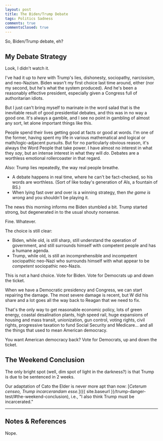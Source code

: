 ```yaml
---
layout: post
title: The Biden/Trump Debate
tags: Politics Sadness
comments: true
commentsClosed: true
---
```


So, Biden/Trump debate, eh?  


## My Debate Strategy  

Look, I didn't watch it.  

I've had it up to _here_ with Trump's lies, dishonesty, sociopathy, narcissism, and
neo-Nazism.  Biden wasn't my first choice last time around, either (nor my second, but
he's what the system produced).  And he's been a reasonably effective president,
especially given a Congress full of authoritarian idiots.  

But I just can't bring myself to marinate in the word salad that is the inevitable result
of good presidential debates, and this was in no way a good one.  It's always a gamble,
and I see no point in gambling of almost any sort, let alone important things like this.  

People spend their lives getting good at facts or good at words.  I'm one of the former,
having spent my life in various mathematical and logical or math/logic-adjacent
pursuits. But for no particularly obvious reason, it's always the Word People that
take power.  I have almost no interest in what they _say_, but an intense interest in what
they will _do_.  Debates are a worthless emotional rollercoaster in that regard.  

Also: Trump lies repeatedly, the way real people breathe.  
- A debate happens in real time, where he can't be fact-checked, so his words are
  worthless.  (Sort of like today's generation of AIs, a fountain of BS.)  
- When lying fast over and over is a winning strategy, then _the game is wrong_ and you
  shouldn't be playing it.  

The news this morning informs me Biden stumbled a bit.  Trump started strong, but
degenerated in to the usual shouty nonsense.  

Fine.  Whatever.  

The choice is still clear:  
- Biden, while old, is still sharp, still understand the operation of government, and
  still surrounds himself with competent people and has a humane agenda.  
- Trump, while old, is still an incomprehensible and incompetent sociopathic neo-Nazi who
  surrounds himself with what appear to be _competent_ sociopathic neo-Nazis.  
  
This is not a hard choice.  Vote for Biden.  Vote for Democrats up and down the ticket.  

When we have a Democratic presidency and Congress, we can start repairing the damage.  The
most severe damage is recent, but W did his share and a lot goes all the way back to
Reagan that we need to fix.  

That's the only way to get reasonable economic policy, lots of green energy, coastal
desalination plants, high speed rail, huge expansions of housing and mass transit,
unionization, gun control, voting rights, civil rights, progressive taxation to fund
Social Security and Medicare&hellip; and all the things that used to mean American
democracy.  

You want American democracy back?  Vote for Democrats, up and down the ticket.  


## The Weekend Conclusion  

The only bright spot (well, dim spot of light in the darkness?) is that Trump is due to be
sentenced in 2 weeks.  

Our adaptation of Cato the Elder is never more apt than now: [_Ceterum censeo, Trump incarcerandam esse._]({{ site.baseurl }}/trump-danger-test/#the-weekend-conclusion), i.e., "I also think Trump must be incarcerated."  

---

## Notes &amp; References  

<!--
<sup id="fn1a">[[1]](#fn1)</sup>

<a id="fn1">1</a>: ***, ["***"](***), *** DOI: [***](***). [↩](#fn1a)  

<a href="{{ site.baseurl }}/images/***">
  <img src="{{ site.baseurl }}/images/***" width="400" height="***" alt="***" title="***" style="float: right; margin: 3px 3px 3px 3px; border: 1px solid #000000;">
</a>

<a href="***">
  <img src="{{ site.baseurl }}/images/***" width="550" height="***" alt="***" title="***" style="margin: 3px 3px 3px 3px; border: 1px solid #000000;">
</a>

<iframe width="400" height="224" src="***" allow="accelerometer; encrypted-media; gyroscope; picture-in-picture" allowfullscreen style="float: right; margin: 3px 3px 3px 3px; border: 1px solid #000000;"></iframe>
-->

Nope.
